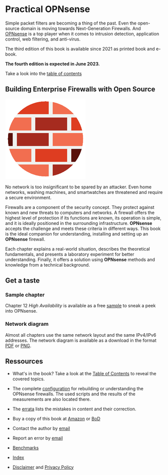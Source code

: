 # Practical OPNsense

Simple packet filters are becoming a thing of the past. Even the open-source domain is moving towards Next-Generation Firewalls. And [OPNsense](https://opnsense.org/) is a top player when it comes to intrusion detection, application control, web filtering, and anti-virus.

The third edition of this book is available since 2021 as printed book and e-book.

__The fourth edition is expected in June 2023.__

Take a look into the [table of contents](Table_of_contents.md)


## Building Enterprise Firewalls with Open Source

![Cover image](images/brickwall_256px.png)

No network is too insignificant to be spared by an attacker. Even home networks, washing machines, and smartwatches are threatened and require a secure environment.

Firewalls are a component of the security concept. They protect against known and new threats to computers and networks. A firewall offers the highest level of protection if its functions are known, its operation is simple, and it is ideally positioned in the surrounding infrastructure. __OPNsense__ accepts the challenge and meets these criteria in different ways. This book is the ideal companion for understanding, installing and setting up an __OPNsense__ firewall.

Each chapter explains a real-world situation, describes the theoretical fundamentals, and presents a laboratory experiment for better understanding. Finally, it offers a solution using __OPNsense__ methods and knowledge from a technical background.


## Get a taste

### Sample chapter
Chapter 12 _High Availability_ is available as a free [sample](sample_12carp.pdf) to sneak a peek into OPNsense.

### Network diagram
Almost all chapters use the same network layout and the same IPv4/IPv6 addresses. The network diagram is available as a download in the format [PDF](network_diagram.pdf) or [PNG](network_diagram.png).


## Ressources

* What's in the book? Take a look at the [Table of Contents](Table_of_contents.md) to reveal the covered topics.

* The complete [configuration](chapter/) for rebuilding or understanding the OPNsense firewalls. The used scripts and the results of the measurements are also located there.

* The [errata](errata.pdf) lists the mistakes in content and their correction.

* Buy a copy of this book at [Amazon](https://www.amazon.com/Practical-OPNsense-Building-Enterprise-Firewalls/dp/3754302566) or [BoD](https://www.bod.de/buchshop/practical-opnsense-markus-stubbig-9783754302569)

* Contact the author by [email](mailto:practical.opnsense@gmail.com)

* Report an error by [email](mailto:practical.opnsense@gmail.com?subject=Error)

* [Benchmarks](chapter/20)

* [Index](Index.pdf)

* [Disclaimer](disclaimer.md) and [Privacy Policy](privacy-policy-en.md)

